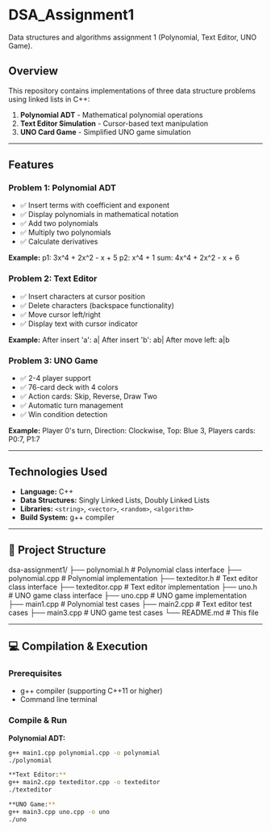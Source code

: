 # DSA_Assignment1
Data structures and algorithms assignment 1 (Polynomial, Text Editor, UNO Game).

##  Overview

This repository contains implementations of three data structure problems using linked lists in C++:

1. **Polynomial ADT** - Mathematical polynomial operations
2. **Text Editor Simulation** - Cursor-based text manipulation
3. **UNO Card Game** - Simplified UNO game simulation

---

##  Features

### Problem 1: Polynomial ADT
- ✅ Insert terms with coefficient and exponent
- ✅ Display polynomials in mathematical notation
- ✅ Add two polynomials
- ✅ Multiply two polynomials
- ✅ Calculate derivatives

**Example:**
p1: 3x^4 + 2x^2 - x + 5
p2: x^4 + 1
sum: 4x^4 + 2x^2 - x + 6

### Problem 2: Text Editor
- ✅ Insert characters at cursor position
- ✅ Delete characters (backspace functionality)
- ✅ Move cursor left/right
- ✅ Display text with cursor indicator

**Example:**
After insert 'a': a|
After insert 'b': ab|
After move left: a|b

### Problem 3: UNO Game
- ✅ 2-4 player support
- ✅ 76-card deck with 4 colors
- ✅ Action cards: Skip, Reverse, Draw Two
- ✅ Automatic turn management
- ✅ Win condition detection

**Example:**
Player 0's turn, Direction: Clockwise, Top: Blue 3, Players cards: P0:7, P1:7

---

##  Technologies Used

- **Language:** C++
- **Data Structures:** Singly Linked Lists, Doubly Linked Lists
- **Libraries:** `<string>`, `<vector>`, `<random>`, `<algorithm>`
- **Build System:** g++ compiler

---

## 📂 Project Structure
dsa-assignment1/
├── polynomial.h          # Polynomial class interface
├── polynomial.cpp        # Polynomial implementation
├── texteditor.h          # Text editor class interface
├── texteditor.cpp        # Text editor implementation
├── uno.h                 # UNO game class interface
├── uno.cpp               # UNO game implementation
├── main1.cpp             # Polynomial test cases
├── main2.cpp             # Text editor test cases
├── main3.cpp             # UNO game test cases
└── README.md             # This file

---

## 💻 Compilation & Execution

### Prerequisites
- g++ compiler (supporting C++11 or higher)
- Command line terminal

### Compile & Run

**Polynomial ADT:**
```bash
g++ main1.cpp polynomial.cpp -o polynomial
./polynomial

**Text Editor:**
g++ main2.cpp texteditor.cpp -o texteditor
./texteditor

**UNO Game:**
g++ main3.cpp uno.cpp -o uno
./uno
